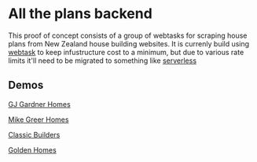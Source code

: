 # All the plans backend
This proof of concept consists of a group of webtasks for scraping house plans from New Zealand house building websites. It is currenly build using [webtask](https://webtask.io/) to keep infustructure cost to a minimum, but due to various rate limits it'll need to be migrated to something like [serverless](https://serverless.com/)

Demos
-----------
[GJ Gardner Homes](https://wt-douglasbamber-gmail_com-0.sandbox.auth0-extend.com/gjgardner)

[Mike Greer Homes](https://wt-douglasbamber-gmail_com-0.sandbox.auth0-extend.com/mike-greer-homes)

[Classic Builders](https://wt-douglasbamber-gmail_com-0.sandbox.auth0-extend.com/classic-builders)

[Golden Homes](https://wt-douglasbamber-gmail_com-0.sandbox.auth0-extend.com/golden-homes)
